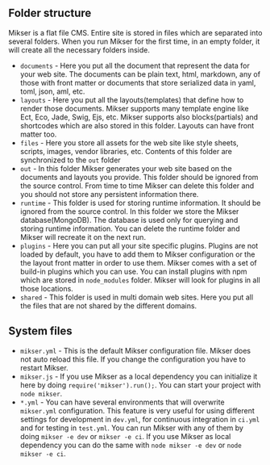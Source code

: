 ## Folder structure
Mikser is a flat file CMS. Entire site is stored in files which are separated into several folders. When you run Mikser for the first time, in an empty folder, it will create all the necessary folders inside.

* `documents` - Here you put all the document that represent the data for your web site. The documents can be plain text, html, markdown, any of those with front matter or documents that store serialized data in yaml, toml, json, aml, etc.
* `layouts` - Here you put all the layouts(templates) that define how to render those documents. Mikser supports many template engine like Ect, Eco, Jade, Swig, Ejs, etc. Mikser supports also blocks(partials) and shortcodes which are also stored in this folder. Layouts can have front matter too.
* `files` - Here you store all assets for the web site like style sheets, scripts, images, vendor libraries, etc. Contents of this folder are synchronized to the `out` folder
* `out` - In this folder Mikser generates your web site based on the documents and layouts you provide. This folder should be ignored from the source control. From time to time Mikser can delete this folder and you should not store any persistent information there. 
* `runtime` - This folder is used for storing runtime information. It should be ignored from the source control. In this folder we store the Mikser database(MongoDB). The database is used only for querying and storing runtime information. You can delete the runtime folder and Mikser will recreate it on the next run.
* `plugins` - Here you can put all your site specific plugins. Plugins are not loaded by default, you have to add them to Mikser configuration or the the layout front matter in order to use them. Mikser comes with a set of build-in plugins which you can use. You can install plugins with npm which are stored in `node_modules` folder. Mikser will look for plugins in all those locations.
* `shared` - This folder is used in multi domain web sites. Here you put all the files that are not shared by the different domains.

## System files
* `mikser.yml` - This is the default Mikser configuration file. Mikser does not auto reload this file. If you change the configuration you have to restart Mikser.
* `mikser.js` - If you use Mikser as a local dependency you can initialize it here by doing `require('mikser').run();`. You can start your project with `node mikser`.
* `*.yml` - You can have several environments that will overwrite `mikser.yml` configuration. This feature is very useful for using different settings for development in `dev.yml`, for continuous integration in `ci.yml` and for testing in `test.yml`. You can run Mikser with any of them by doing `mikser -e dev` or `mikser -e ci`. If you use Mikser as local dependency you can do the same with `node mikser -e dev` or `node mikser -e ci`.